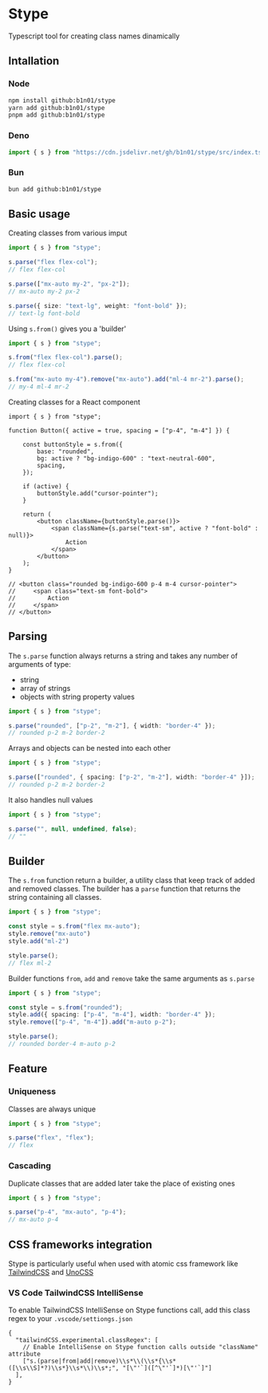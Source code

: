 # Stype

Typescript tool for creating class names dinamically

## Intallation

### Node

```bash
npm install github:b1n01/stype
yarn add github:b1n01/stype
pnpm add github:b1n01/stype
```
### Deno

```ts   
import { s } from "https://cdn.jsdelivr.net/gh/b1n01/stype/src/index.ts"
```

### Bun

```bash
bun add github:b1n01/stype
```

## Basic usage

Creating classes from various imput

```ts
import { s } from "stype";

s.parse("flex flex-col");
// flex flex-col

s.parse(["mx-auto my-2", "px-2"]);
// mx-auto my-2 px-2

s.parse({ size: "text-lg", weight: "font-bold" });
// text-lg font-bold
```

Using `s.from()` gives you a 'builder'

```ts
import { s } from "stype";

s.from("flex flex-col").parse();
// flex flex-col

s.from("mx-auto my-4").remove("mx-auto").add("ml-4 mr-2").parse();
// my-4 ml-4 mr-2
```

Creating classes for a React component

```tsx
import { s } from "stype";

function Button({ active = true, spacing = ["p-4", "m-4"] }) {

    const buttonStyle = s.from({
        base: "rounded",
        bg: active ? "bg-indigo-600" : "text-neutral-600",
        spacing,
    });

    if (active) {
        buttonStyle.add("cursor-pointer");
    }

    return (
        <button className={buttonStyle.parse()}>
            <span className={s.parse("text-sm", active ? "font-bold" : null)}>
                Action
            </span>
        </button>
    );
}

// <button class="rounded bg-indigo-600 p-4 m-4 cursor-pointer">
//     <span class="text-sm font-bold">
//         Action
//     </span>
// </button>
```

## Parsing

The `s.parse` function always returns a string and takes any number of arguments of type:
- string
- array of strings
- objects with string property values

```ts
import { s } from "stype";

s.parse("rounded", ["p-2", "m-2"], { width: "border-4" });
// rounded p-2 m-2 border-2
```

Arrays and objects can be nested into each other

```ts
import { s } from "stype";

s.parse(["rounded", { spacing: ["p-2", "m-2"], width: "border-4" }]);
// rounded p-2 m-2 border-2
```

It also handles null values

```ts
import { s } from "stype";

s.parse("", null, undefined, false);
// ""
```
## Builder

The `s.from` function return a builder, a utility class that keep track of added and removed classes. The builder has a `parse` function that returns the string containing all classes.

```ts
import { s } from "stype";

const style = s.from("flex mx-auto");
style.remove("mx-auto")
style.add("ml-2")

style.parse();
// flex ml-2
```

Builder functions `from`, `add` and `remove` take the same arguments as `s.parse`

```ts
import { s } from "stype";

const style = s.from("rounded");
style.add({ spacing: ["p-4", "m-4"], width: "border-4" });
style.remove(["p-4", "m-4"]).add("m-auto p-2");

style.parse();
// rounded border-4 m-auto p-2
```

## Feature

### Uniqueness

Classes are always unique

```ts
import { s } from "stype";

s.parse("flex", "flex");
// flex
```

### Cascading

Duplicate classes that are added later take the place of existing ones

```ts
import { s } from "stype";

s.parse("p-4", "mx-auto", "p-4");
// mx-auto p-4
```


## CSS frameworks integration

Stype is particularly useful when used with atomic css framework like [TailwindCSS](https://tailwindcss.com/docs/installation) and [UnoCSS](https://unocss.dev/)

### VS Code TailwindCSS IntelliSense

To enable TailwindCSS IntelliSense on Stype functions call, add this class regex to your `.vscode/settiongs.json`

```jsonc
{
  "tailwindCSS.experimental.classRegex": [
    // Enable IntelliSense on Stype function calls outside "className" attribute
    ["s.(parse|from|add|remove)\\s*\\(\\s*{\\s*([\\s\\S]*?)\\s*}\\s*\\)\\s*;", "[\"'`]([^\"'`]*)[\"'`]"]
  ],
}
```